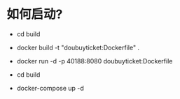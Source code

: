 # 如何启动?

* cd build
* docker build -t "doubuyticket:Dockerfile" .
* docker run -d -p 40188:8080 doubuyticket:Dockerfile

* cd build
* docker-compose up -d
